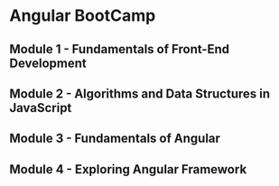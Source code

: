 # Angular BootCamp
## Module 1 - Fundamentals of Front-End Development
## Module 2 - Algorithms and Data Structures in JavaScript
## Module 3 - Fundamentals of Angular
## Module 4 - Exploring Angular Framework